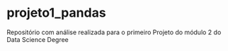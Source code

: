 # projeto1_pandas
Repositório com análise realizada para o primeiro Projeto do módulo 2 do Data Science Degree
